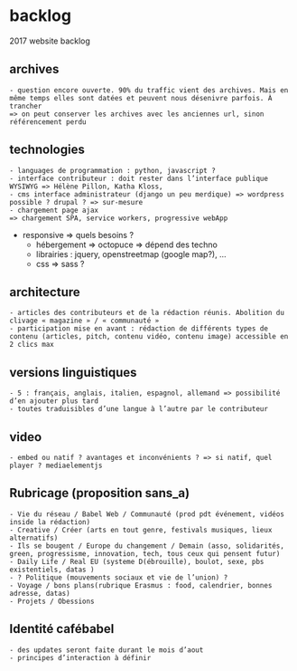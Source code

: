 # backlog
2017 website backlog

## archives
	- question encore ouverte. 90% du traffic vient des archives. Mais en même temps elles sont datées et peuvent nous désenivre parfois. À trancher
    => on peut conserver les archives avec les anciennes url, sinon référencement perdu

## technologies
	- languages de programmation : python, javascript ?
	- interface contributeur : doit rester dans l’interface publique WYSIWYG => Hélène Pillon, Katha Kloss, 
	- cms interface administrateur (django un peu merdique) => wordpress possible ? drupal ? => sur-mesure
	- chargement page ajax
    => chargement SPA, service workers, progressive webApp
  - responsive => quels besoins ?
	- hébergement => octopuce => dépend des techno
	- librairies : jquery, openstreetmap (google map?), …
	- css => sass ?

## architecture
	- articles des contributeurs et de la rédaction réunis. Abolition du clivage « magazine » / « communauté »
	- participation mise en avant : rédaction de différents types de contenu (articles, pitch, contenu vidéo, contenu image) accessible en 2 clics max

## versions linguistiques
	- 5 : français, anglais, italien, espagnol, allemand => possibilité d’en ajouter plus tard
	- toutes traduisibles d’une langue à l’autre par le contributeur

## video
	- embed ou natif ? avantages et inconvénients ? => si natif, quel player ? mediaelementjs

## Rubricage (proposition sans_a)
	- Vie du réseau / Babel Web / Communauté (prod pdt événement, vidéos inside la rédaction)
	- Creative / Créer (arts en tout genre, festivals musiques, lieux alternatifs)
	- Ils se bougent / Europe du changement / Demain (asso, solidarités, green, progressisme, innovation, tech, tous ceux qui pensent futur)
	- Daily Life / Real EU (systeme D(ébrouille), boulot, sexe, pbs existentiels, datas )
	- ? Politique (mouvements sociaux et vie de l’union) ?
	- Voyage / bons plans(rubrique Erasmus : food, calendrier, bonnes adresse, datas)
	- Projets / Obessions
	
## Identité cafébabel
	- des updates seront faite durant le mois d’aout
	- principes d’interaction à définir

	
